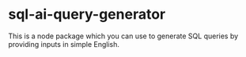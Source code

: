 # sql-ai-query-generator
This is a node package which you can use to generate SQL queries by providing inputs in simple English.

